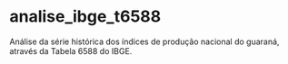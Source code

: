 # analise_ibge_t6588
Análise da série histórica dos índices de produção nacional do guaraná, através da Tabela 6588 do IBGE.

